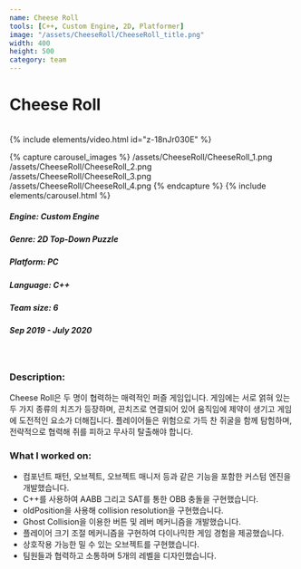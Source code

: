 ```yaml
---
name: Cheese Roll
tools: [C++, Custom Engine, 2D, Platformer]
image: "/assets/CheeseRoll/CheeseRoll_title.png"
width: 400
height: 500
category: team
---
```

# Cheese Roll
<br>
{% include elements/video.html id="z-18nJr030E" %}

{% capture carousel_images %}
/assets/CheeseRoll/CheeseRoll_1.png
/assets/CheeseRoll/CheeseRoll_2.png
/assets/CheeseRoll/CheeseRoll_3.png
/assets/CheeseRoll/CheeseRoll_4.png
{% endcapture %}
{% include elements/carousel.html %}

##### Engine: Custom Engine
##### Genre: 2D Top-Down Puzzle 
##### Platform: PC
##### Language: C++
##### Team size: 6
##### Sep 2019 - July 2020

<br/>

### Description:
Cheese Roll은 두 명이 협력하는 매력적인 퍼즐 게임입니다. 게임에는 서로 얽혀 있는 두 가지 종류의 치즈가 등장하며, 끈치즈로 연결되어 있어 움직임에 제약이 생기고 게임에 도전적인 요소가 더해집니다. 플레이어들은 위험으로 가득 찬 쥐굴을 함께 탐험하며, 전략적으로 협력해 쥐를 피하고 무사히 탈출해야 합니다. 

### What I worked on:
- 컴포넌트 패턴, 오브젝트, 오브젝트 매니저 등과 같은 기능을 포함한 커스텀 엔진을 개발했습니다.
- C++를 사용하여 AABB 그리고 SAT를 통한 OBB 충돌을 구현했습니다.
- oldPosition을 사용해 collision resolution을 구현했습니다.
- Ghost Collision을 이용한 버튼 및 레버 메커니즘을 개발했습니다.
- 플레이어 크기 조절 메커니즘을 구현하여 다이나믹한 게임 경험을 제공했습니다.
- 상호작용 가능한 밀 수 있는 오브젝트를 구현했습니다.
- 팀원들과 협력하고 소통하며 5개의 레벨을 디자인했습니다.